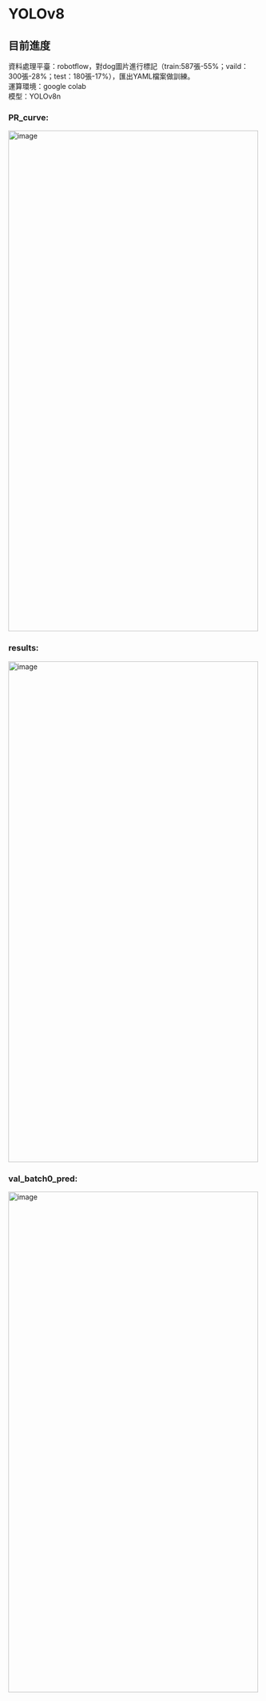 ﻿# YOLOv8

## 目前進度
資料處理平臺：robotflow，對dog圖片進行標記（train:587張-55%；vaild：300張-28%；test：180張-17%），匯出YAML檔案做訓練。\
運算環境：google colab\
模型：YOLOv8n
### PR_curve:
<img width="500" height="1000" alt="image" src="https://github.com/user-attachments/assets/609965e1-24af-4ec2-a513-83cd4ef5e125" />

### results:
<img width="500" height="1000" alt="image" src="https://github.com/user-attachments/assets/aff46ab5-708f-4073-b281-ebfa81ff2029" />

### val_batch0_pred:
<img width="500" height="1000" alt="image" src="https://github.com/user-attachments/assets/151a2122-f48f-4e39-ac97-b0134a18ff12" />



